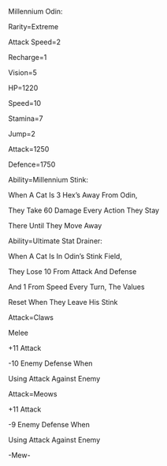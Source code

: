 Millennium Odin:

Rarity=Extreme

Attack Speed=2

Recharge=1

Vision=5

HP=1220

Speed=10

Stamina=7

Jump=2

Attack=1250

Defence=1750

Ability=Millennium Stink:

When A Cat Is 3 Hex’s Away From Odin,

They Take 60 Damage Every Action They Stay

There Until They Move Away

Ability=Ultimate Stat Drainer:

When A Cat Is In Odin’s Stink Field,

They Lose 10 From Attack And Defense

And 1 From Speed Every Turn, The Values

Reset When They Leave His Stink

Attack=Claws

Melee

+11 Attack

-10 Enemy Defense When 

Using Attack Against Enemy

Attack=Meows

+11 Attack

-9 Enemy Defense When

Using Attack Against Enemy

-Mew-
